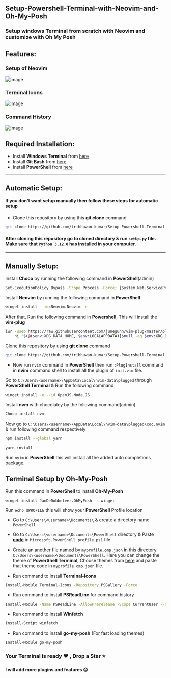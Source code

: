 ## Setup-Powershell-Terminal-with-Neovim-and-Oh-My-Posh
### Setup windows Terminal from scratch with Neovim and customize with Oh My Posh
## Features:
### Setup of Neovim
![image](https://github.com/tribhuwan-kumar/Setup-Powershell-Terminal-with-Neovim-and-Oh-My-Posh/assets/118052427/bec3550e-868a-4915-a227-9806c91bc0b5)
### Terminal Icons
![image](https://github.com/tribhuwan-kumar/Setup-Powershell-Terminal-with-Neovim-and-Oh-My-Posh/assets/118052427/3649cd1b-c65d-4463-b288-d5c1a5621934)
### Command History
![image](https://github.com/tribhuwan-kumar/Setup-Powershell-Terminal-with-Neovim-and-Oh-My-Posh/assets/118052427/8d2ac6b1-a627-4d5b-ade1-8bd61ff040a4)


## Required Installation:
- Install **Windows Terminal** from [here](https://www.microsoft.com/store/productid/9N0DX20HK701?ocid=pdpshare)
- Install **Git Bash** from [here](https://git-scm.com/downloads)
- Install **PowerShell** from [here](https://www.microsoft.com/store/productid/9MZ1SNWT0N5D?ocid=pdpshare)

<hr>


## Automatic Setup:

#### If you don't want setup manually then follow these steps for automatic setup

- Clone this repository by using this **git clone** command
```bash
git clone https://github.com/tribhuwan-kumar/Setup-Powershell-Terminal-with-Neovim-and-Oh-My-Posh.git .\AppData\Local\nvim
```

#### After cloning this repository go to cloned directory & run `setUp.py` file. Make sure that `Python 3.12.0` has installed in your computer.

<hr>


## Manually Setup:

Install **Choco** by running the following command in **PowerShell**(admin)
```bash
Set-ExecutionPolicy Bypass -Scope Process -Force; [System.Net.ServicePointManager]::SecurityProtocol = [System.Net.ServicePointManager]::SecurityProtocol -bor 3072; iex ((New-Object System.Net.WebClient).DownloadString('https://community.chocolatey.org/install.ps1'))
```
Install **Neovim** by running the following command in **PowerShell** 
```bash
winget install --id=Neovim.Neovim -e 
```
After that, Run the following command in **Powershell**, This will install the **vim-plug**
```bash
iwr -useb https://raw.githubusercontent.com/junegunn/vim-plug/master/plug.vim |`
    ni "$(@($env:XDG_DATA_HOME, $env:LOCALAPPDATA)[$null -eq $env:XDG_DATA_HOME])/nvim-data/site/autoload/plug.vim" -Force
```
Clone this repository by using **git clone** command
```bash
git clone https://github.com/tribhuwan-kumar/Setup-Powershell-Terminal-with-Neovim-and-Oh-My-Posh.git .\AppData\Local\nvim
```
- Now run `nvim` command in **PowerShell** then run `:PlugInstall` command in **nvim** command shell to install all the plugin of `init.vim` file.

Go to `C:\Users\<username>\AppData\Local\nvim-data\plugged` through **PowerShell Terminal** & Run the following command
```bash
winget install -e --id OpenJS.Node.JS 
```
Install **nvm** with chocolatey by the following command(admin)
```bash
Choco install nvm
```
Now go to `C:\Users\<username>\AppData\Local\nvim-data\plugged\coc.nvim` & run following command respectively 
```bash
npm install --global yarn
```
```bash
yarn install
```
Run `nvim` in **PowerShell** this will install all the added auto completions package. 

## Terminal Setup by Oh-My-Posh
Run this command in **PowerShell** to install **Oh-My-Posh** 
```bash
winget install JanDeDobbeleer.OhMyPosh -s winget
```
Run `echo $PROFILE` this will show your **PowerShell** Profile location

- Go to `C:\Users\<username>\Documents\` & create a directory name   `PowerShell`
- Go to `C:\Users\<username>\Documents\PowerShell` directory & Paste **[code](https://raw.githubusercontent.com/tribhuwan-kumar/Setup-Powershell-Terminal-with-Neovim-and-Oh-My-Posh/main/For___Microsoft.PowerShell_profile.ps1)** in `Microsoft.PowerShell_profile.ps1` file.
- Create an another file named by `myprofile.omp.json` in this directory `C:\Users\<username>\Documents\PowerShell`. Here you can change the theme of **PowerShell Terminal**, Choose themes from [here](https://ohmyposh.dev/docs/themes) and paste that theme code in `myprofile.omp.json` file.

- Run command to install **Terminal-Icons**
```bash
Install-Module Terminal-Icons -Repository PSGallery -Force
```
- Run command to install **PSReadLine** for command history 
```bash
Install-Module -Name PSReadLine -AllowPrerelease -Scope CurrentUser -Force -SkipPublisherCheck
```
- Run command to install **Winfetch**
```bash
Install-Script winfetch
```

- Run command to install **go-my-posh** (For fast loading themes)
```bash
Install-Module go-my-posh
```

### Your Terminal is ready :heart: , Drop a Star :star:
#### I will add more plugins and features :blush:

